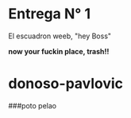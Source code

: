 # Entrega N° 1 
El escuadron weeb, "hey Boss"

**now your fuckin place, trash!!**
# donoso-pavlovic

###poto pelao

